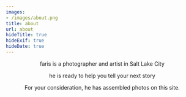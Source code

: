 ```yaml
---
images:
- /images/about.png
title: about
url: about
hideTitle: true
hideExif: true
hideDate: true
---
```


<div align="center">
	<p>
        faris is a photographer and artist in Salt Lake City
	</p>
	<p>
        he is ready to help you tell your next story
	</p>
    <p>
        For your consideration, he has assembled photos on this site.
    </p>
</div>

